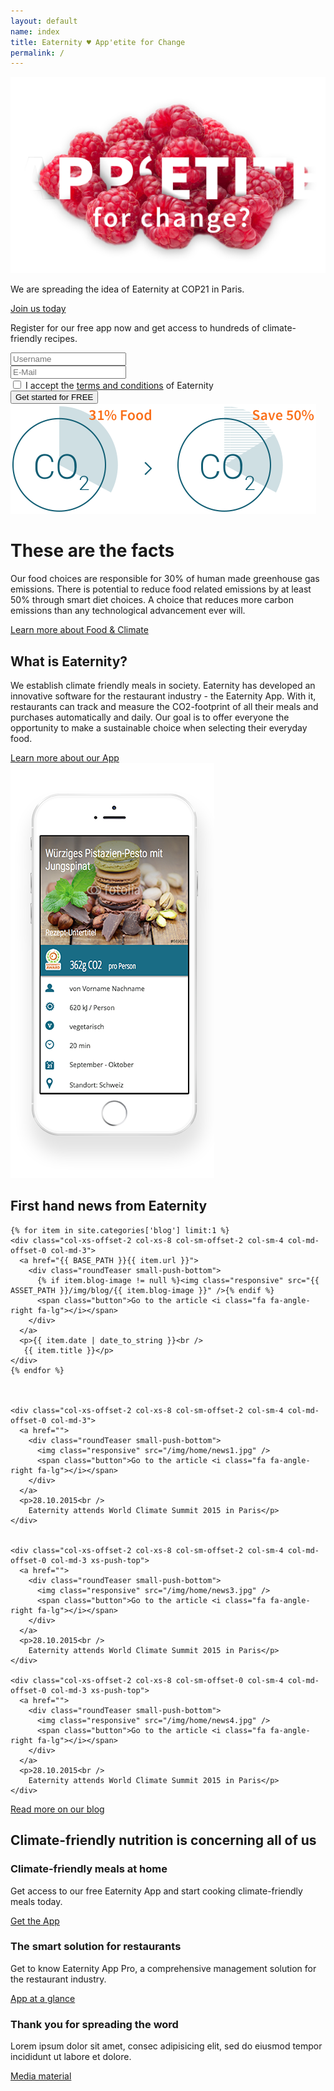 ```yaml
---
layout: default
name: index
title: Eaternity ♥ App'etite for Change
permalink: /
---
```


<div class="bgDarkBlue viewPortHeight">
<div class="container">
<div class="row push-top push-bottom">
      <div class="col-xs-12 col-sm-offset-1 col-sm-10">
        <img class="responsive" src="/img/home/home-teaser.png" />
      </div>
    </div>
    <div class="row small-push-bottom">
      <div class="col-xs-12 col-sm-offset-1 col-sm-10 text-center">
        <p class="teaserText">
          We are spreading the idea of Eaternity at COP21 in Paris.
        </p>
      </div>
    </div>
    <div class="row push-bottom">
      <div class="col-xs-12 text-center">
        <a href="/p/cop21" class="button large">
          Join us today <i class="fa fa-angle-right fa-lg"></i>
        </a>
      </div>
    </div>
  </div>
</div><!-- /.viewPortHeight -->

<div class="bgLightGrey big-push-bottom">
  <div class="container">
    <div class="row push-top push-bottom">
      <div class="col-xs-12 col-md-4">
        <p class="teaserText">
          Register for our free app now and get access to hundreds of climate-friendly recipes.
        </p>
      </div>
      <div class="col-xs-12 col-sm-12 col-md-8">
        <div class="row">
          <div class="col-xs-12 col-sm-6">
            <input type="text" placeholder="Username" />
          </div>
          <div class="col-xs-12 col-sm-6">
            <input type="text" placeholder="E-Mail" />
          </div>
        </div>
        <div class="row">
          <div class="col-xs-12 col-sm-7">
             <input type="checkbox"> I accept the <a href="">terms and conditions</a> of Eaternity
          </div>
          <div class="col-xs-12 col-sm-5 sm-push-top text-right-above-xs">
            <button>
              Get started for FREE <i class="fa fa-angle-right fa-lg"></i>
            </button>
          </div>
        </div>
      </div>
    </div>
  </div>
</div>

<div class="container big-push-bottom">
  <div class="row verticalAlign">
    <div class="col-xs-12 col-sm-5">
      <img class="responsive"  src="/img/home/illustration-facts.svg">
    </div>
    <div class="col-xs-12 col-sm-7 col-md-offset-1 col-md-5 xs-push-top">
      <div>
        <h1>These are the facts</h1>
        <p>Our food choices are responsible for 30% of human made greenhouse gas emissions. There is potential to reduce food related emissions by at least 50% through smart diet choices. A choice that reduces more carbon emissions than any technological advancement ever will.</p>
        <a class="button" href="/foodprint">Learn more about Food & Climate <i class="fa fa-angle-right fa-lg"></i></a>
      </div>
    </div>
  </div>
</div>

<div class="bgDarkBlue">
  <div class="container">
    <div class="row small-push-top small-push-bottom verticalAlign">
      <div class="col-xs-12 col-sm-7">
        <div>
          <h2>What is Eaternity?</h2>
          <p>We establish climate friendly meals in society. Eaternity has developed an innovative software for the restaurant industry - the Eaternity App. With it, restaurants can track and measure the CO2-footprint of all their meals and purchases automatically and daily. Our goal is to offer everyone the opportunity to make a sustainable choice when selecting their everyday food.</p>
          <a class="button" href="/app/at-a-glance">Learn more about our App <i class="fa fa-angle-right fa-lg"></i></a>
        </div>
      </div>
      <div class="col-xs-offset-2 col-xs-8 col-sm-offset-1 col-sm-3">
        <img class="responsive" src="/img/home/iphone-screen.png">
      </div>
    </div>
  </div>
</div>

<div class="container">
  <div class="row push-top small-push-bottom">
    <div class="col-xs-12 text-center">
      <h2>First hand news from Eaternity</h2>
    </div>
  </div>
  <div class="row text-center">
	  
	  
	{% for item in site.categories['blog'] limit:1 %}
    <div class="col-xs-offset-2 col-xs-8 col-sm-offset-2 col-sm-4 col-md-offset-0 col-md-3">
      <a href="{{ BASE_PATH }}{{ item.url }}">
        <div class="roundTeaser small-push-bottom">
          {% if item.blog-image != null %}<img class="responsive" src="{{ ASSET_PATH }}/img/blog/{{ item.blog-image }}" />{% endif %}
          <span class="button">Go to the article <i class="fa fa-angle-right fa-lg"></i></span>
        </div>
      </a>
      <p>{{ item.date | date_to_string }}<br />
       {{ item.title }}</p>
    </div>
    {% endfor %}
	  
	  
	  
    <div class="col-xs-offset-2 col-xs-8 col-sm-offset-2 col-sm-4 col-md-offset-0 col-md-3">
      <a href="">
        <div class="roundTeaser small-push-bottom">
          <img class="responsive" src="/img/home/news1.jpg" />
          <span class="button">Go to the article <i class="fa fa-angle-right fa-lg"></i></span>
        </div>
      </a>
      <p>28.10.2015<br />
        Eaternity attends World Climate Summit 2015 in Paris</p>
    </div>
	
	
    <div class="col-xs-offset-2 col-xs-8 col-sm-offset-2 col-sm-4 col-md-offset-0 col-md-3 xs-push-top">
      <a href="">
        <div class="roundTeaser small-push-bottom">
          <img class="responsive" src="/img/home/news3.jpg" />
          <span class="button">Go to the article <i class="fa fa-angle-right fa-lg"></i></span>
        </div>
      </a>
      <p>28.10.2015<br />
        Eaternity attends World Climate Summit 2015 in Paris</p>
    </div>

    <div class="col-xs-offset-2 col-xs-8 col-sm-offset-0 col-sm-4 col-md-offset-0 col-md-3 xs-push-top">
      <a href="">
        <div class="roundTeaser small-push-bottom">
          <img class="responsive" src="/img/home/news4.jpg" />
          <span class="button">Go to the article <i class="fa fa-angle-right fa-lg"></i></span>
        </div>
      </a>
      <p>28.10.2015<br />
        Eaternity attends World Climate Summit 2015 in Paris</p>
    </div>
  </div>
  <div class="row">
    <div class="col-xs-12 text-center small-push-top push-bottom">
      <a href="/blog" class="button">Read more on our blog <i class="fa fa-angle-right fa-lg"></i></a>
    </div>
  </div>
</div>

<div class="window" style="background-image: url('/img/home/home-parallax.jpg')">
</div>

<div class="container">
  <div class="row push-top small-push-bottom">
    <div class="col-xs-12 text-center">
      <h2>Climate-friendly nutrition is concerning all of us</h2>
    </div>
  </div>
  <div class="row push-bottom">
    <div class="co-xs-12 col-md-4">
      <div class="teaserFacts bgLightBlue">
        <h3>Climate-friendly meals at home</h3>
        <p>Get access to our free Eaternity App and start cooking climate-friendly meals today.</p>
        <a class="button" href="/app/get-the-app">Get the App<i class="fa fa-angle-right fa-lg"></i></a>
      </div>
    </div>
    <div class="co-xs-12 col-md-4 sm-push-top">
      <div class="teaserFacts bgLightBlue">
        <h3>The smart solution for restaurants</h3>
        <p>Get to know Eaternity App Pro, a comprehensive management solution for the restaurant industry.</p>
        <a class="button" href="/app">App at a glance<i class="fa fa-angle-right fa-lg"></i></a>
      </div>
    </div>
    <div class="co-xs-12 col-md-4 sm-push-top">
      <div class="teaserFacts bgLightBlue">
        <h3>Thank you for spreading the word</h3>
        <p>Lorem ipsum dolor sit amet, consec adipisicing elit, sed do eiusmod tempor incididunt ut labore et dolore.</p>
        <a class="button" href="/about/media">Media material<i class="fa fa-angle-right fa-lg"></i></a>
      </div>
    </div>
  </div>
</div>

